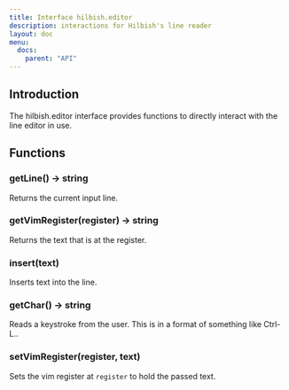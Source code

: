 ```yaml
---
title: Interface hilbish.editor
description: interactions for Hilbish's line reader
layout: doc
menu:
  docs:
    parent: "API"
---
```


## Introduction
The hilbish.editor interface provides functions to
directly interact with the line editor in use.

## Functions
### getLine() -> string
Returns the current input line.

### getVimRegister(register) -> string
Returns the text that is at the register.

### insert(text)
Inserts text into the line.

### getChar() -> string
Reads a keystroke from the user. This is in a format
of something like Ctrl-L..

### setVimRegister(register, text)
Sets the vim register at `register` to hold the passed text.

